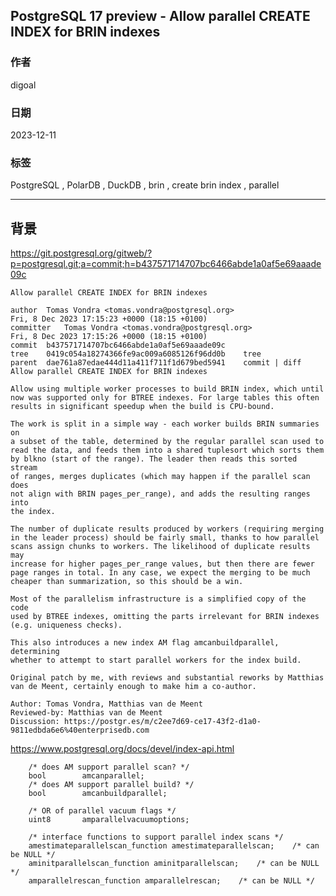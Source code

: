 ## PostgreSQL 17 preview - Allow parallel CREATE INDEX for BRIN indexes  
                      
### 作者                      
digoal                      
                      
### 日期                      
2023-12-11                 
                      
### 标签                      
PostgreSQL , PolarDB , DuckDB , brin , create brin index , parallel      
                      
----                      
                      
## 背景       
https://git.postgresql.org/gitweb/?p=postgresql.git;a=commit;h=b437571714707bc6466abde1a0af5e69aaade09c  
  
```  
Allow parallel CREATE INDEX for BRIN indexes  
  
author	Tomas Vondra <tomas.vondra@postgresql.org>	  
Fri, 8 Dec 2023 17:15:23 +0000 (18:15 +0100)  
committer	Tomas Vondra <tomas.vondra@postgresql.org>	  
Fri, 8 Dec 2023 17:15:26 +0000 (18:15 +0100)  
commit	b437571714707bc6466abde1a0af5e69aaade09c  
tree	0419c054a18274366fe9ac009a6085126f96dd0b	tree  
parent	dae761a87edae444d11a411f711f1d679bed5941	commit | diff  
Allow parallel CREATE INDEX for BRIN indexes  
  
Allow using multiple worker processes to build BRIN index, which until  
now was supported only for BTREE indexes. For large tables this often  
results in significant speedup when the build is CPU-bound.  
  
The work is split in a simple way - each worker builds BRIN summaries on  
a subset of the table, determined by the regular parallel scan used to  
read the data, and feeds them into a shared tuplesort which sorts them  
by blkno (start of the range). The leader then reads this sorted stream  
of ranges, merges duplicates (which may happen if the parallel scan does  
not align with BRIN pages_per_range), and adds the resulting ranges into  
the index.  
  
The number of duplicate results produced by workers (requiring merging  
in the leader process) should be fairly small, thanks to how parallel  
scans assign chunks to workers. The likelihood of duplicate results may  
increase for higher pages_per_range values, but then there are fewer  
page ranges in total. In any case, we expect the merging to be much  
cheaper than summarization, so this should be a win.  
  
Most of the parallelism infrastructure is a simplified copy of the code  
used by BTREE indexes, omitting the parts irrelevant for BRIN indexes  
(e.g. uniqueness checks).  
  
This also introduces a new index AM flag amcanbuildparallel, determining  
whether to attempt to start parallel workers for the index build.  
  
Original patch by me, with reviews and substantial reworks by Matthias  
van de Meent, certainly enough to make him a co-author.  
  
Author: Tomas Vondra, Matthias van de Meent  
Reviewed-by: Matthias van de Meent  
Discussion: https://postgr.es/m/c2ee7d69-ce17-43f2-d1a0-9811edbda6e6%40enterprisedb.com  
```  
  
https://www.postgresql.org/docs/devel/index-api.html  
  
```  
    /* does AM support parallel scan? */  
    bool        amcanparallel;  
    /* does AM support parallel build? */  
    bool        amcanbuildparallel;  
  
    /* OR of parallel vacuum flags */  
    uint8       amparallelvacuumoptions;  
  
    /* interface functions to support parallel index scans */  
    amestimateparallelscan_function amestimateparallelscan;    /* can be NULL */  
    aminitparallelscan_function aminitparallelscan;    /* can be NULL */  
    amparallelrescan_function amparallelrescan;    /* can be NULL */  
```  
  
